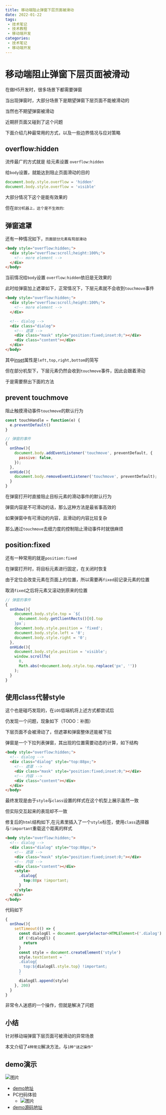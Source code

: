```yaml
---
title: 移动端阻止弹窗下层页面被滑动
date: 2022-01-22
tags:
 - 技术笔记
 - 技术教程
 - 移动端开发
categories:
 - 技术笔记
 - 移动端开发
---
```


# 移动端阻止弹窗下层页面被滑动

在做H5开发时，很多场景下都需要弹窗

当出现弹窗时，大部分场景下是期望弹窗下层页面不能被滑动的

当然也不期望弹窗被滑动

近期肝页面又碰到了这个问题

下面介绍几种最常用的方式，以及一些边界情况与应对策略

## overflow:hidden
流传最广的方式就是 给元素设置 `overflow:hidden`

给`body`设置，就能达到阻止页面滑动的目的
```js
document.body.style.overflow = 'hidden'
document.body.style.overflow = 'visible'
```

大部分情况下这个是能有效果的

但在`部分机器上，这个是不生效的`:

## 弹窗遮罩
还有一种情况如下，`页面部分元素有局部滑动`
```html
<body style="overflow:hidden;">
  <div style="overflow:scroll;height:100%;">
    <!-- more element -->
  </div>
</body>
```
当前情况给`body`设置 `overflow:hidden`依旧是无效果的

此时给弹窗加上遮罩如下，正常情况下，下层元素就不会收到`touchmove`事件

```html
<body style="overflow:hidden;">
  <div style="overflow:scroll;height:100%;">
    <!-- more element -->
  </div>

  <!-- dialog -->
  <div class="dialog">
    <!-- 遮罩 -->
    <div class="mask" style="position:fixed;inset:0;"></div>
    <div class="content"></div>
  </div>
</body>
```
其中[inset](https://developer.mozilla.org/en-US/docs/Web/CSS/inset)属性是`left,top,right,bottom`的简写

但在部分机型下，下层元素仍然会收到`touchmove`事件，因此会跟着滑动

于是需要祭出下面的方法
## prevent touchmove
阻止触摸滑动事件`touchmove`的默认行为

```js
const touchHandle = function(e) {
  e.preventDefault()
}

// 弹窗的事件
{
  onShow(){
    document.body.addEventListener('touchmove', preventDefault, {
      passive: false,
    });
  },
  onHide(){
    document.body.removeEventListener('touchmove', preventDefault);
  }
}
```
在弹窗打开时直接阻止目标元素的滑动事件的默认行为

弹窗内容是不可滑动的话，那么这种方法是最省事高效的

如果弹窗中有可滑动的内容，且滑动的内容比较复杂

那么通过`touchmove`去细力度的控制阻止滑动事件时就很麻烦

## position:fixed
还有一种常用的就是`position:fixed`

在弹窗打开时，将目标元素进行固定，在关闭时恢复

由于定位会改变元素在页面上的位置，所以需要再`fixed`前记录元素的位置

取消`fixed`之后将元素又滚动到原来的位置
```js
// 弹窗的事件
{
  onShow(){
    document.body.style.top = `${
      document.body.getClientRects()[0].top
    }px`;
    document.body.style.position = 'fixed';
    document.body.style.left = '0';
    document.body.style.right = '0';
  },
  onHide(){
    document.body.style.position = 'visible';
    window.scrollTo(
      0,
      Math.abs(+document.body.style.top.replace('px', ''))
    );
  }
}
```

## 使用class代替style
这个也是碰巧发现的，在`iOS`低端机将上述方式都尝试后

仍发现一个问题，现象如下（TODO：补图）

下层页面不会被滑动了，但遮罩和弹窗整体还能被下拉

弹窗是一个下拉列表弹窗，其出现的位置需要动态的计算，如下结构

```html
<body style="overflow:hidden;">
  <!-- dialog -->
  <div class="dialog" style="top:88px;">
    <!-- 遮罩 -->
    <div class="mask" style="position:fixed;inset:0;"></div>
    <!-- 内容 -->
    <div class="content"></div>
  </div>
</body>
```

最终发现是由于`style`与`class`设置的样式在这个机型上展示虽然一致

但实际交互起来的表现却不一致

修复后的`html`结构如下,在元素里插入了一个`style`标签，使用`class`选择器与`!important`重载这个距离的样式
```html
<body style="overflow:hidden;">
  <!-- dialog -->
  <div class="dialog" style="top:88px;">
    <!-- 遮罩 -->
    <div class="mask" style="position:fixed;inset:0;"></div>
    <!-- 内容 -->
    <div class="content"></div>
    <style>
      .dialog{
        top:88px !important;
      }
    </style>
  </div>
</body>
```
代码如下
```ts
{
  onShow(){
    setTimeout(() => {
      const dialogEl = document.querySelector<HTMLElement>('.dialog')
      if (!dialogEl) {
        return
      }
      const style = document.createElement('style')
      style.textContent = `
      .dialog{
        top:${dialogEl.style.top} !important;
      }
      `
      dialogEl.append(style)
    }, 200)
  }
}
```
非常令人迷惑的一个操作，但就是解决了问题

## 小结
针对移动端弹窗下层页面可被滑动的异常场景

本文介绍了`4种常见`解决方法，与`1种"谜之操作"`

## demo演示
![图片](https://img.cdn.sugarat.top/mdImg/MTY0MjkzODA2NTUyNA==642938065524)

* [demo地址](https://test-demo-6gd4lnn3e3ca39f5-1256505457.tcloudbaseapp.com/dialog-h5-fixed-case/)
* PC扫码体验
  * ![图片](https://img.cdn.sugarat.top/mdImg/MTY0MjkzODExOTA1MQ==642938119051)
* [demo源码地址](https://stackblitz.com/edit/vitejs-vite-xgqbt6?file=src%2Fmain.ts&terminal=dev)

 
<comment/>
<tongji/>